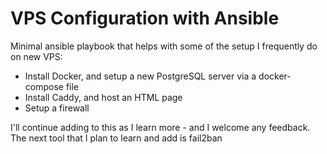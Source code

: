 # VPS Configuration with Ansible

Minimal ansible playbook that helps with some of the setup I frequently do on new VPS:
- Install Docker, and setup a new PostgreSQL server via a docker-compose file
- Install Caddy, and host an HTML page
- Setup a firewall

I'll continue adding to this as I learn more - and I welcome any feedback. The next tool that I plan to learn and add is fail2ban
